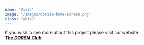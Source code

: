 ```yaml
---
name: "Visit"
image: "/images/dorsia-home-screen.png"
class: "white"
---
```


<p class="push-0">
If you wish to see more about this project please visit our website.
<br>
<a href="https://dorsia.club"><i><b>The DORSIA Club</b></i></a>
</p>
